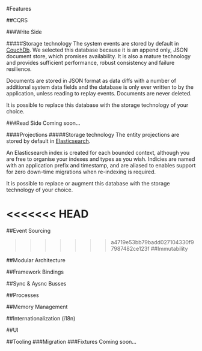 #Features

##CQRS

###Write Side

#####Storage technology
The system events are stored by default in [CouchDb][1]. We selected this database because it is an append only, JSON document store, which promises availability. It is also a mature technology and provides sufficient performance, robust consistency and failure resilience.

Documents are stored in JSON format as data diffs with a number of additional system data fields and the database is only ever written to by the application, unless reading to replay events. Documents are never deleted.

It is possible to replace this database with the storage technology of your choice.

###Read Side
Coming soon...

####Projections
#####Storage technology
The entity projections are stored by default in [Elasticsearch][2]. 

An Elasticsearch index is created for each bounded context, although you are free to organise your indexes and types as you wish. Indicies are named with an application prefix and timestamp, and are aliased to enables support for zero down-time migrations when re-indexing is required.

It is possible to replace or augment this database with the storage technology of your choice.

<<<<<<< HEAD
=======
##Event Sourcing

>>>>>>> a4719e53bb79badd027104330f97987482ce123f
##Immutability

##Modular Architecture

##Framework Bindings

##Sync & Aysnc Busses

##Processes

##Memory Management

##Internationalization (i18n)

##UI

##Tooling
###Migration
###Fixtures
Coming soon...

[1]: http://couchdb.apache.org/
[2]: https://www.elastic.co/products/elasticsearch
